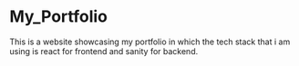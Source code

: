 # My_Portfolio
This is a website showcasing my portfolio in which the tech stack that i am using is react for frontend and sanity for backend.
